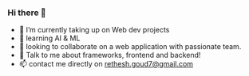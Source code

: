 ### Hi there 👋

- 🔭 I’m currently taking up on Web dev projects
- 🌱 learning AI & ML
- 👯 looking to collaborate on a web application with passionate team.
- 💬 Talk to me about frameworks, frontend and backend!
- 📫 contact me directly on rethesh.goud7@gmail.com


